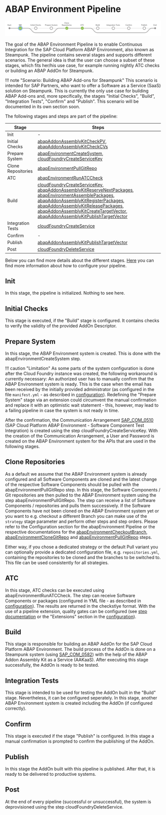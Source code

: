 # ABAP Environment Pipeline

![ABAP Environment Pipeline](../../images/abapPipelineOverview.png)

The goal of the ABAP Environment Pipeline is to enable Continuous Integration for the SAP Cloud Platform ABAP Environment, also known as Steampunk.
The pipeline contains several stages and supports different scenarios. The general idea is that the user can choose a subset of these stages, which fits her/his use case, for example running nightly ATC checks or building an ABAP AddOn for Steampunk.

!!! note "Scenario: Building ABAP Add-ons for Steampunk"
    This scenario is intended for SAP Partners, who want to offer a Software as a Service (SaaS) solution on Steampunk. This is currently the only use case for building ABAP Add-ons and, more specifically, the stages "Initial Checks", "Build", "Integration Tests", "Confirm" and "Publish". This scenario will be documented in its own section soon.

The following stages and steps are part of the pipeline:

| Stage                    | Steps |
|--------------------------|-------|
| Init                     | -     |
| Initial Checks           | [abapAddonAssemblyKitCheckPV](https://sap.github.io/jenkins-library/steps/abapAddonAssemblyKitCheckPV/), [abapAddonAssemblyKitCheckCVs](https://sap.github.io/jenkins-library/steps/abapAddonAssemblyKitCheckCVs/)|
| Prepare System           | [abapEnvironmentCreateSystem](https://sap.github.io/jenkins-library/steps/abapEnvironmentCreateSystem/), [cloudFoundryCreateServiceKey](https://sap.github.io/jenkins-library/steps/cloudFoundryCreateServiceKey/)|
| Clone Repositories       | [abapEnvironmentPullGitRepo](https://sap.github.io/jenkins-library/steps/abapEnvironmentPullGitRepo/)|
| ATC                      | [abapEnvironmentRunATCCheck](https://sap.github.io/jenkins-library/steps/abapEnvironmentRunATCCheck/)|
| Build                    | [cloudFoundryCreateServiceKey](https://sap.github.io/jenkins-library/steps/cloudFoundryCreateServiceKey/), [abapAddonAssemblyKitReserveNextPackages](https://sap.github.io/jenkins-library/steps/abapAddonAssemblyKitReserveNextPackages/), [abapEnvironmentAssemblePackages](https://sap.github.io/jenkins-library/steps/abapEnvironmentAssemblePackages/), [abapAddonAssemblyKitRegisterPackages](https://sap.github.io/jenkins-library/steps/abapAddonAssemblyKitRegisterPackages/), [abapAddonAssemblyKitReleasePackages](https://sap.github.io/jenkins-library/steps/abapAddonAssemblyKitReleasePackages/), [abapAddonAssemblyKitCreateTargetVector](https://sap.github.io/jenkins-library/steps/abapAddonAssemblyKitCreateTargetVector/), [abapAddonAssemblyKitPublishTargetVector](https://sap.github.io/jenkins-library/steps/abapAddonAssemblyKitPublishTargetVector/)|
| Integration Tests        | [cloudFoundryCreateService](https://sap.github.io/jenkins-library/steps/cloudFoundryCreateService/)|
| Confirm                  | -     |
| Publish                  | [abapAddonAssemblyKitPublishTargetVector](https://sap.github.io/jenkins-library/steps/abapAddonAssemblyKitPublishTargetVector/)|
| Post                     | [cloudFoundryDeleteService](https://sap.github.io/jenkins-library/steps/cloudFoundryDeleteService/)|

Below you can find more details about the different stages. [Here](configuration.md) you can find more information about how to configure your pipeline.

## Init

In this stage, the pipeline is initialized. Nothing to see here.

## Initial Checks

This stage is executed, if the "Build" stage is configured. It contains checks to verify the validity of the provided AddOn Descriptor.

## Prepare System

In this stage, the ABAP Environment system is created. This is done with the abapEnvironmentCreateSystem step.

!!! caution "Limitation"
    As some parts of the system configuration is done after the Cloud Foundry instance was created, the following workaround is currently necessary:
    An authorized user has to manually confirm that the ABAP Environment system is ready. This is the case when the email has been received by the initially provided administrator (as configured in the file `manifest.yml` - as described in [configuration](configuration.md)).
    Redefining the "Prepare System" stage via an extension could circumvent the manual confirmation and replace it with an optimistic wait statement - this, however, may lead to a failing pipeline in case the system is not ready in time.

After the confirmation, the Communication Arrangement [SAP_COM_0510](https://help.sap.com/viewer/65de2977205c403bbc107264b8eccf4b/Cloud/en-US/b04a9ae412894725a2fc539bfb1ca055.html) (SAP Cloud Platform ABAP Environment - Software Component Test Integration) is created using the step cloudFoundryCreateServiceKey. With the creation of the Communication Arrangement, a User and Password is created on the ABAP Environment system for the APIs that are used in the following stages.

## Clone Repositories

As a default we assume that the ABAP Environment system is already configured and all Software Components are cloned and the latest change of the respective Software Components should be pulled with the abapEnvironmentPullGitRepo step.
In this stage, the Software Components / Git repositories are then pulled to the ABAP Environment system using the step abapEnvironmentPullGitRepo.
The step can receive a list of Software Components / repositories and pulls them successively.
If the Software Components have not been cloned on the ABAP Environment system yet or you want to e.g. checkout a different Branch you can make use of the `strategy` stage parameter and perform other steps and step orders.
Please refer to the Configuration section for the abapEnvironment Pipeline or the respective documentations for the [abapEnvironmentCheckoutBranch](https://sap.github.io/jenkins-library/steps/abapEnvironmentCheckoutBranch/), [abapEnvironmentCloneGitRepo](https://sap.github.io/jenkins-library/steps/abapEnvironmentCloneGitRepo/) and [abapEnvironmentPullGitRepo](https://sap.github.io/jenkins-library/steps/abapEnvironmentPullGitRepo/) steps.

Either way, if you chose a dedicated strategy or the default Pull variant you can optionally provide a dedicated configuration file, e.g. `repositories.yml`, containing the repositories to be cloned and the branches to be switched to. This file can be used consistently for all strategies.

## ATC

In this stage, ATC checks can be executed using abapEnvironmentRunATCCheck. The step can receive Software Components or packages (configured in YML file - as described in [configuration](configuration.md)). The results are returned in the checkstlye format. With the use of a pipeline extension, quality gates can be configured (see [step documentation](https://sap.github.io/jenkins-library/steps/abapEnvironmentRunATCCheck/) or the "Extensions" section in the [configuration](configuration.md)).

## Build

This stage is responsible for building an ABAP AddOn for the SAP Cloud Platform ABAP Environment. The build process of the AddOn is done on a Steampunk system (using [SAP_COM_0582](https://help.sap.com/viewer/65de2977205c403bbc107264b8eccf4b/Cloud/en-US/26b8df5435c649aa8ea7b3688ad5bb0a.html)) with the help of the ABAP Addon Assembly Kit as a Service (AAKaaS). After executing this stage successfully, the AddOn is ready to be tested.

## Integration Tests

This stage is intended to be used for testing the AddOn built in the "Build" stage. Nevertheless, it can be configured seperately. In this stage, another ABAP Environment system is created including the AddOn (if configured correctly).

## Confirm

This stage is executed if the stage "Publish" is configured. In this stage a manual confirmation is prompted to confirm the publishing of the AddOn.

## Publish

In this stage the AddOn built with this pipeline is published. After that, it is ready to be delivered to productive systems.

## Post

At the end of every pipeline (successful or unsuccessful), the system is deprovisioned using the step cloudFoundryDeleteService.
